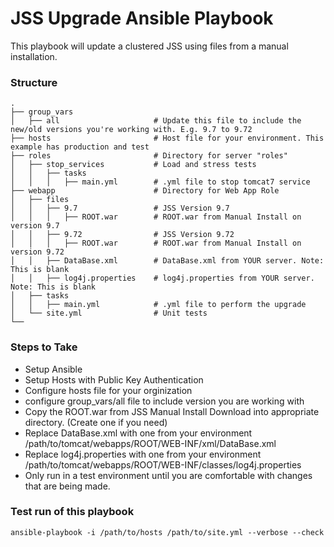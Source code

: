 JSS Upgrade Ansible Playbook
============================

This playbook will update a clustered JSS using files from a manual installation.

### Structure
	.
    ├── group_vars
    │   ├── all	          			# Update this file to include the new/old versions you're working with. E.g. 9.7 to 9.72
    ├── hosts						# Host file for your environment. This example has production and test
    ├── roles                   	# Directory for server "roles"
    │   ├── stop_services       	# Load and stress tests
	│	│   ├── tasks				
	│	│	│   ├── main.yml    	# .yml file to stop tomcat7 service 
	├── webapp       				# Directory for Web App Role
	│   ├── files					
	│	│   ├── 9.7		    		# JSS Version 9.7
	│	│	│   ├── ROOT.war    	# ROOT.war from Manual Install on version 9.7
	│	│   ├── 9.72    			# JSS Version 9.72
	│	│	│   ├── ROOT.war        # ROOT.war from Manual Install on version 9.72 
	│	│   ├── DataBase.xml    	# DataBase.xml from YOUR server. Note: This is blank
	│	│   ├── log4j.properties  	# log4j.properties from YOUR server. Note: This is blank
    │   ├── tasks		         	
	│	│   ├── main.yml	    	# .yml file to perform the upgrade
    │   └── site.yml                # Unit tests
    └──

### Steps to Take
 - Setup Ansible
 - Setup Hosts with Public Key Authentication 
 - Configure hosts file for your orginization
 - configure group_vars/all file to include version you are working with
 - Copy the ROOT.war from JSS Manual Install Download into appropriate directory. (Create one if you need)
 - Replace DataBase.xml with one from your environment /path/to/tomcat/webapps/ROOT/WEB-INF/xml/DataBase.xml
 - Replace log4j.properties with one from your environment /path/to/tomcat/webapps/ROOT/WEB-INF/classes/log4j.properties
 - Only run in a test environment until you are comfortable with changes that are being made.
 
 ### Test run of this playbook
``` 
ansible-playbook -i /path/to/hosts /path/to/site.yml --verbose --check
```

